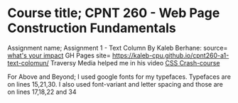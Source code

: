 # Course title; CPNT 260 - Web Page Construction Fundamentals
Assignment name; Assignment 1 - Text Column
By Kaleb Berhane: source= [what's your impact](https://whatsyourimpact.org/)
GH Pages site= https://kaleb-cpu.github.io/cpnt260-a1-text-colomun/
Traversy Media helped me in his video [CSS Crash-course](https://www.youtube.com/watch?v=yfoY53QXEnI&t=1712s)

For Above and Beyond; I used google fonts for my typefaces. 
                      Typefaces are on lines 15,21,30.
                      I also used font-variant and letter spacing 
                      and those are on lines 17,18,22 and 34
